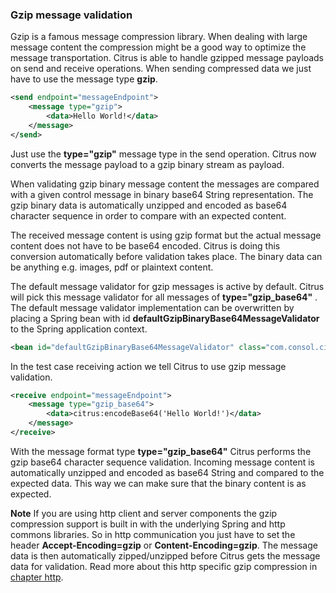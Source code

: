 ### Gzip message validation

Gzip is a famous message compression library. When dealing with large message content the compression might be a good way to optimize the message transportation.
Citrus is able to handle gzipped message payloads on send and receive operations. When sending compressed data we just have to use the message type **gzip**.

```xml
<send endpoint="messageEndpoint">
    <message type="gzip">
        <data>Hello World!</data>
    </message>
</send>
```

Just use the **type="gzip"** message type in the send operation. Citrus now converts the message payload to a gzip binary stream as payload.

When validating gzip binary message content the messages are compared with a given control message in binary base64 String representation. The gzip binary data is 
automatically unzipped and encoded as base64 character sequence in order to compare with an expected content.

The received message content is using gzip format but the actual message content does not have to be base64 encoded. Citrus is doing this conversion automatically 
before validation takes place. The binary data can be anything e.g. images, pdf or plaintext content.

The default message validator for gzip messages is active by default. Citrus will pick this message validator for all messages of **type="gzip_base64"** . The default message validator implementation 
can be overwritten by placing a Spring bean with id **defaultGzipBinaryBase64MessageValidator** to the Spring application context.

```xml
<bean id="defaultGzipBinaryBase64MessageValidator" class="com.consol.citrus.validation.text.GzipBinaryBase64MessageValidator"/>
```

In the test case receiving action we tell Citrus to use gzip message validation.

```xml
<receive endpoint="messageEndpoint">
    <message type="gzip_base64">
        <data>citrus:encodeBase64('Hello World!')</data>
    </message>
</receive>
```

With the message format type **type="gzip_base64"** Citrus performs the gzip base64 character sequence validation. Incoming message content is automatically unzipped and encoded as base64 String and 
compared to the expected data. This way we can make sure that the binary content is as expected.

**Note**
If you are using http client and server components the gzip compression support is built in with the underlying Spring and http commons libraries. So in http communication
you just have to set the header **Accept-Encoding=gzip** or **Content-Encoding=gzip**. The message data is then automatically zipped/unzipped before Citrus gets the message data
for validation. Read more about this http specific gzip compression in [chapter http](http.md).